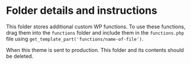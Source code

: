 # Folder details and instructions

This folder stores additional custom WP functions. To use these functions, drag them into the `functions` folder and include them in the `functions.php` file using `get_template_part('functions/name-of-file')`.

When this theme is sent to production. This folder and its contents should be deleted.